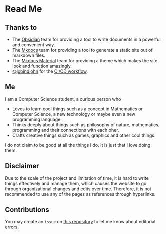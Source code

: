 # Read Me

## Thanks to

- The [Obsidian](https://obsidian.md/) team for providing a tool to write documents in a powerful and convenient way.
- The [Mkdocs](https://www.mkdocs.org/) team for providing a tool to generate a static site out of markdown files.
- The [Mkdocs Material](https://squidfunk.github.io/mkdocs-material/) team for providing a theme which makes the site look and function amazingly.
- [@jobindjohn](https://github.com/jobindjohn/) for the [CI/CD workflow](https://github.com/jobindjohn/obsidian-publish-mkdocs).

## Me

I am a Computer Science student, a curious person who

- Loves to learn cool things such as a concept in Mathematics or Computer Science, a new technology or maybe even a new programming language.  
- Thinks deeply about things such as philosophy of nature, mathematics, programming and their connections with each oher.  
- Crafts creative things such as games, graphics and other cool things.

I do not claim to be good at all the things I do. It is just that I love doing them.

## Disclaimer

Due to the scale of the project and limitation of time, it is hard to write things effectively and manage them, which causes the website to go through organizational changes and edits over time. Therefore, it is not recommended to use any of the pages as references through hyperlinks.

## Contributions

You may create an `issue` on [this repository](https://github.com/ChuzaWick420/notes_publisher) to let me know about editorial errors.
